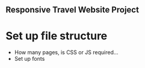 ## Responsive Travel Website Project

# Set up file structure
- How many pages, is CSS or JS required...
- Set up fonts

